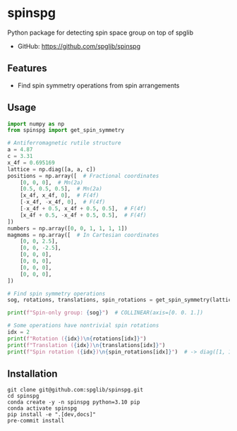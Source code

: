 # spinspg
Python package for detecting spin space group on top of spglib

- GitHub: <https://github.com/spglib/spinspg>

## Features

- Find spin symmetry operations from spin arrangements

## Usage

```python
import numpy as np
from spinspg import get_spin_symmetry

# Antiferromagnetic rutile structure
a = 4.87
c = 3.31
x_4f = 0.695169
lattice = np.diag([a, a, c])
positions = np.array([  # Fractional coordinates
    [0, 0, 0],  # Mn(2a)
    [0.5, 0.5, 0.5],  # Mn(2a)
    [x_4f, x_4f, 0],  # F(4f)
    [-x_4f, -x_4f, 0],  # F(4f)
    [-x_4f + 0.5, x_4f + 0.5, 0.5],  # F(4f)
    [x_4f + 0.5, -x_4f + 0.5, 0.5],  # F(4f)
])
numbers = np.array([0, 0, 1, 1, 1, 1])
magmoms = np.array([  # In Cartesian coordinates
    [0, 0, 2.5],
    [0, 0, -2.5],
    [0, 0, 0],
    [0, 0, 0],
    [0, 0, 0],
    [0, 0, 0],
])

# Find spin symmetry operations
sog, rotations, translations, spin_rotations = get_spin_symmetry(lattice, positions, numbers, magmoms)

print(f"Spin-only group: {sog}")  # COLLINEAR(axis=[0. 0. 1.])

# Some operations have nontrivial spin rotations
idx = 2
print(f"Rotation ({idx})\n{rotations[idx]}")
print(f"Translation ({idx})\n{translations[idx]}")
print(f"Spin rotation ({idx})\n{spin_rotations[idx]}")  # -> diag([1, 1, -1])
```

## Installation

```shell
git clone git@github.com:spglib/spinspg.git
cd spinspg
conda create -y -n spinspg python=3.10 pip
conda activate spinspg
pip install -e ".[dev,docs]"
pre-commit install
```

